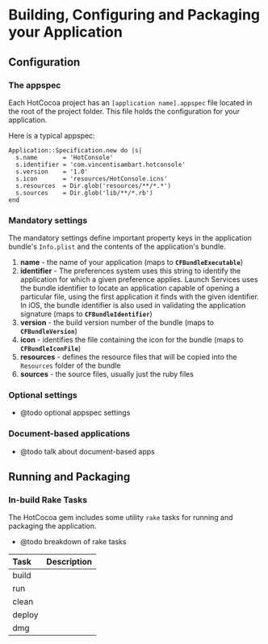# Building, Configuring and Packaging your Application

## Configuration

### The appspec

Each HotCocoa project has an `[application name].appspec` file located in the root of the project folder. This file holds the configuration for your application.

Here is a typical appspec:

    Application::Specification.new do |s|
      s.name       = 'HotConsole'
      s.identifier = 'com.vincentisambart.hotconsole'
      s.version    = '1.0'
      s.icon       = 'resources/HotConsole.icns'
      s.resources  = Dir.glob('resources/**/*.*')
      s.sources    = Dir.glob('lib/**/*.rb')
    end

### Mandatory settings

The mandatory settings define important property keys in the application bundle's `Info.plist` and the contents of the application's bundle.

1. **name** - the name of your application (maps to **`CFBundleExecutable`**)
2. **identifier** - The preferences system uses this string to identify the application for which a given preference applies. Launch Services uses the bundle identifier to locate an application capable of opening a particular file, using the first application it finds with the given identifier. In iOS, the bundle identifier is also used in validating the application signature (maps to **`CFBundleIdentifier`**)
3. **version** - the build version number of the bundle (maps to **`CFBundleVersion`**)
4. **icon** - identifies the file containing the icon for the bundle (maps to **`CFBundleIconFile`**)
5. **resources** - defines the resource files that will be copied into the `Resources` folder of the bundle
6. **sources** - the source files, usually just the ruby files

### Optional settings

* @todo optional appspec settings

### Document-based applications

* @todo talk about document-based apps

## Running and Packaging

### In-build Rake Tasks

The HotCocoa gem includes some utility `rake` tasks for running and packaging the application.

* @todo breakdown of rake tasks

| **Task** | **Description**       |
|:---------|:-----------------------------|
| build    |  |
| run      |  |
| clean    |  |
| deploy   |  |
| dmg      |  |

